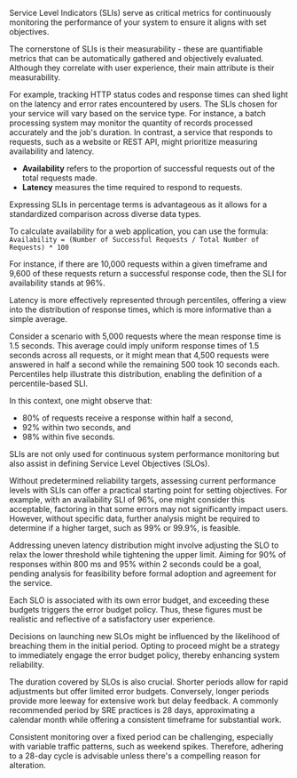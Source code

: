 Service Level Indicators (SLIs) serve as critical metrics for continuously monitoring the performance of your system to ensure it aligns with set objectives. 

The cornerstone of SLIs is their measurability - these are quantifiable metrics that can be automatically gathered and objectively evaluated. Although they correlate with user experience, their main attribute is their measurability.

For example, tracking HTTP status codes and response times can shed light on the latency and error rates encountered by users. The SLIs chosen for your service will vary based on the service type. For instance, a batch processing system may monitor the quantity of records processed accurately and the job's duration. In contrast, a service that responds to requests, such as a website or REST API, might prioritize measuring availability and latency.

- **Availability** refers to the proportion of successful requests out of the total requests made.
- **Latency** measures the time required to respond to requests.

Expressing SLIs in percentage terms is advantageous as it allows for a standardized comparison across diverse data types.

To calculate availability for a web application, you can use the formula:
`Availability = (Number of Successful Requests / Total Number of Requests) * 100`

For instance, if there are 10,000 requests within a given timeframe and 9,600 of these requests return a successful response code, then the SLI for availability stands at 96%.

Latency is more effectively represented through percentiles, offering a view into the distribution of response times, which is more informative than a simple average.

Consider a scenario with 5,000 requests where the mean response time is 1.5 seconds. This average could imply uniform response times of 1.5 seconds across all requests, or it might mean that 4,500 requests were answered in half a second while the remaining 500 took 10 seconds each. Percentiles help illustrate this distribution, enabling the definition of a percentile-based SLI.

In this context, one might observe that:
- 80% of requests receive a response within half a second,
- 92% within two seconds, and
- 98% within five seconds.

SLIs are not only used for continuous system performance monitoring but also assist in defining Service Level Objectives (SLOs).

Without predetermined reliability targets, assessing current performance levels with SLIs can offer a practical starting point for setting objectives. For example, with an availability SLI of 96%, one might consider this acceptable, factoring in that some errors may not significantly impact users. However, without specific data, further analysis might be required to determine if a higher target, such as 99% or 99.9%, is feasible.

Addressing uneven latency distribution might involve adjusting the SLO to relax the lower threshold while tightening the upper limit. Aiming for 90% of responses within 800 ms and 95% within 2 seconds could be a goal, pending analysis for feasibility before formal adoption and agreement for the service.

Each SLO is associated with its own error budget, and exceeding these budgets triggers the error budget policy. Thus, these figures must be realistic and reflective of a satisfactory user experience.

Decisions on launching new SLOs might be influenced by the likelihood of breaching them in the initial period. Opting to proceed might be a strategy to immediately engage the error budget policy, thereby enhancing system reliability.

The duration covered by SLOs is also crucial. Shorter periods allow for rapid adjustments but offer limited error budgets. Conversely, longer periods provide more leeway for extensive work but delay feedback. A commonly recommended period by SRE practices is 28 days, approximating a calendar month while offering a consistent timeframe for substantial work.

Consistent monitoring over a fixed period can be challenging, especially with variable traffic patterns, such as weekend spikes. Therefore, adhering to a 28-day cycle is advisable unless there's a compelling reason for alteration.
